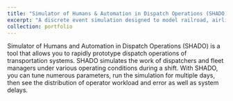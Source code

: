```yaml
---
title: "Simulator of Humans & Automation in Dispatch Operations (SHADO)"
excerpt: "A discrete event simulation designed to model railroad, airline, and future driverless taxi operations.<br/><img src='/images/shado.png'>"
collection: portfolio
---
```


Simulator of Humans and Automation in Dispatch Operations (SHADO) is a tool that allows you to rapidly prototype dispatch operations of transportation systems. SHADO simulates the work of dispatchers and fleet managers under various operating conditions during a shift. With SHADO, you can tune numerous parameters, run the simulation for multiple days, then see the distribution of operator workload and error as well as system delays.
